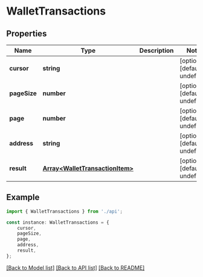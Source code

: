# WalletTransactions


## Properties

Name | Type | Description | Notes
------------ | ------------- | ------------- | -------------
**cursor** | **string** |  | [optional] [default to undefined]
**pageSize** | **number** |  | [optional] [default to undefined]
**page** | **number** |  | [optional] [default to undefined]
**address** | **string** |  | [optional] [default to undefined]
**result** | [**Array&lt;WalletTransactionItem&gt;**](WalletTransactionItem.md) |  | [optional] [default to undefined]

## Example

```typescript
import { WalletTransactions } from './api';

const instance: WalletTransactions = {
    cursor,
    pageSize,
    page,
    address,
    result,
};
```

[[Back to Model list]](../README.md#documentation-for-models) [[Back to API list]](../README.md#documentation-for-api-endpoints) [[Back to README]](../README.md)
